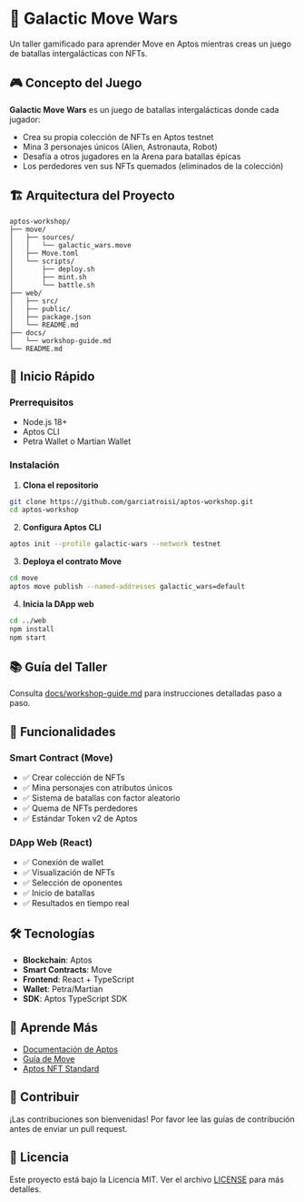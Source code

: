 # 🚀 Galactic Move Wars

Un taller gamificado para aprender Move en Aptos mientras creas un juego de batallas intergalácticas con NFTs.

## 🎮 Concepto del Juego

**Galactic Move Wars** es un juego de batallas intergalácticas donde cada jugador:
- Crea su propia colección de NFTs en Aptos testnet
- Mina 3 personajes únicos (Alien, Astronauta, Robot)
- Desafía a otros jugadores en la Arena para batallas épicas
- Los perdedores ven sus NFTs quemados (eliminados de la colección)

## 🏗️ Arquitectura del Proyecto

```
aptos-workshop/
├── move/
│   ├── sources/
│   │   └── galactic_wars.move
│   ├── Move.toml
│   └── scripts/
│       ├── deploy.sh
│       ├── mint.sh
│       └── battle.sh
├── web/
│   ├── src/
│   ├── public/
│   ├── package.json
│   └── README.md
├── docs/
│   └── workshop-guide.md
└── README.md
```

## 🚀 Inicio Rápido

### Prerrequisitos
- Node.js 18+
- Aptos CLI
- Petra Wallet o Martian Wallet

### Instalación

1. **Clona el repositorio**
```bash
git clone https://github.com/garciatroisi/aptos-workshop.git
cd aptos-workshop
```

2. **Configura Aptos CLI**
```bash
aptos init --profile galactic-wars --network testnet
```

3. **Deploya el contrato Move**
```bash
cd move
aptos move publish --named-addresses galactic_wars=default
```

4. **Inicia la DApp web**
```bash
cd ../web
npm install
npm start
```

## 📚 Guía del Taller

Consulta [docs/workshop-guide.md](docs/workshop-guide.md) para instrucciones detalladas paso a paso.

## 🎯 Funcionalidades

### Smart Contract (Move)
- ✅ Crear colección de NFTs
- ✅ Mina personajes con atributos únicos
- ✅ Sistema de batallas con factor aleatorio
- ✅ Quema de NFTs perdedores
- ✅ Estándar Token v2 de Aptos

### DApp Web (React)
- ✅ Conexión de wallet
- ✅ Visualización de NFTs
- ✅ Selección de oponentes
- ✅ Inicio de batallas
- ✅ Resultados en tiempo real

## 🛠️ Tecnologías

- **Blockchain**: Aptos
- **Smart Contracts**: Move
- **Frontend**: React + TypeScript
- **Wallet**: Petra/Martian
- **SDK**: Aptos TypeScript SDK

## 📖 Aprende Más

- [Documentación de Aptos](https://aptos.dev/)
- [Guía de Move](https://move-language.github.io/move/)
- [Aptos NFT Standard](https://aptos.dev/concepts/coin-and-token/aptos-token/)

## 🤝 Contribuir

¡Las contribuciones son bienvenidas! Por favor lee las guías de contribución antes de enviar un pull request.

## 📄 Licencia

Este proyecto está bajo la Licencia MIT. Ver el archivo [LICENSE](LICENSE) para más detalles. 